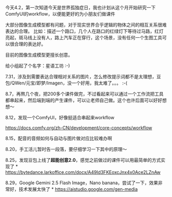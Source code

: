 今天4.2，第一次知道今天是世界孤独症日，我也计划从这个月开始研究一下ComfyUI的workflow，以便能更好的为小朋友们做课件

大部分图像生成模型都有问题，对于现实世界合乎逻辑的物体之间的相互关系很难表达的合理。
比如：描述一个路口，几个人在路口的红绿灯下等待过马路，红灯亮起，斑马线上没有人，路上汽车正在穿行，这个场景，没有任何一个生图工具可以很合理的表达好。

目前的图像生成模型更擅长创意。

给小组起了个名字：星语工坊 :-)

7.31，涉及到需要表达合理相对关系的图片，怎么修改提示词都不是太理想，豆包/QWen/元宝/即梦/Imagen，没一个好用，我太难了。。。 :-(

8.7，再熬几个夜，把200多个课件做完，不过看起来可以通过一个工作流把工具都串起来，然后端到端的产生课件，可以让老师自己做。这个也许后面可以好好想想～

8.12，发现一个ComfyUI，好像挺适合串起来workflow

  https://docs.comfy.org/zh-CN/development/core-concepts/workflow

8.15，配音的音频如何与自动与图片做对应比较难办啊

8.20，手工活儿暂时告一段落，要仔细学习一下其中的原理～

8.25，发现豆包上线了**超能创意2.0**，感觉之前做过的课件可以用最简单的方式实现了
    * https://bytedance.larkoffice.com/docx/A49Id3FKEoxcJnx4x0Ace2LZnAw
  
8.29，Google Gemini 2.5 Flash Image，Nano banana，尝试了一下，效果非常好，技术发展太快了
    * https://aistudio.google.com/gen-media
  









